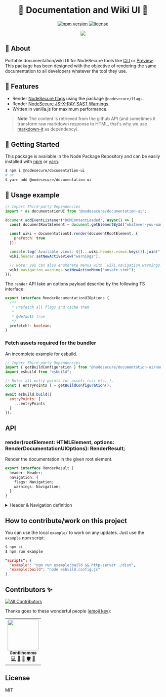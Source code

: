 <p align="center"><h1 align="center">
  🐤 Documentation and Wiki UI 👀
</h1>

<p align="center">
    <a href="https://www.npmjs.com/package/nsecure"><img src="https://img.shields.io/github/package-json/v/NodeSecure/documentation-ui?style=flat-square" alt="npm version"></a>
    <a href="https://www.npmjs.com/package/nsecure"><img src="https://img.shields.io/github/license/NodeSecure/documentation-ui?style=flat-square" alt="license"></a>
</p>

<p align="center">
<img src="https://i.imgur.com/Bo21VnK.png">
</p>

## 📢 About
Portable documentation/wiki UI for NodeSecure tools like [CLI](https://github.com/NodeSecure/cli) or [Preview](https://github.com/NodeSecure/preview). This package has been designed with the objective of rendering the same documentation to all developers whatever the tool they use.

## 📜 Features

- Render [NodeSecure flags](https://github.com/NodeSecure/flags/blob/main/FLAGS.md) using the package `@nodesecure/flags`.
- Render [NodeSecure JS-X-RAY SAST Warnings](https://github.com/NodeSecure/js-x-ray).
- Written in vanilla.js for maximum performance.

> **Note** The content is retrieved from the github API (and sometimes it transform raw markdown response to HTML, that's why we use [markdown-it](https://github.com/markdown-it/markdown-it#readme) as dependency).

## 💃 Getting Started

This package is available in the Node Package Repository and can be easily installed with [npm](https://docs.npmjs.com/getting-started/what-is-npm) or [yarn](https://yarnpkg.com).

```bash
$ npm i @nodesecure/documentation-ui
# or
$ yarn add @nodesecure/documentation-ui
```

## 👀 Usage example
```js
// Import Third-party Dependencies
import * as documentationUI from "@nodesecure/documentation-ui";

document.addEventListener("DOMContentLoaded", async() => {
  const documentRootElement = document.getElementById("whatever-you-want");

  const wiki = documentationUI.render(documentRootElement, {
    prefetch: true
  });

  console.log(`Available views: ${[...wiki.header.views.keys()].join(",")}`);
  wiki.header.setNewActiveView("warnings");

  // Note: you can also enumerate menus with `wiki.navigation.warnings.menus.keys()`
  wiki.navigation.warnings.setNewActiveMenu("unsafe-stmt");
});
```

The `render` API take an options payload describe by the following TS interface:
```ts
export interface RenderDocumentationUIOptions {
  /**
   * Prefetch all flags and cache them
   *
   * @default true
   */
  prefetch?: boolean;
}
```

### Fetch assets required for the bundler
An incomplete example for esbuild.

```js
// Import Third-party Dependencies
import { getBuildConfiguration } from "@nodesecure/documentation-ui/node";
import esbuild from "esbuild";

// Note: all entry points for assets (css etc..).
const { entryPoints } = getBuildConfiguration();

await esbuild.build({
  entryPoints: [
    ...entryPoints
  ]
});
```

## API

### render(rootElement: HTMLElement, options: RenderDocumentationUIOptions): RenderResult;
Render the documentation in the given root element.

```ts
export interface RenderResult {
  header: Header;
  navigation: {
    flags: Navigation;
    warnings: Navigation;
  }
}
```

<details><summary>Header & Navigation definition</summary>

```ts
class Header {
  active: HTMLElement;
  views: Map<string, HTMLElement>;
  defaultName: string | null;

  setNewActiveView(name: string): void;
}

class Navigation {
  active: HTMLElement;
  menus: Map<string, HTMLElement>;
  defaultName: string | null;
  prefetch: boolean;
  fetchCallback: (name: string, menu: HTMLElement) => any;

  setNewActiveMenu(name: string): void;
}
```

</details>

## How to contribute/work on this project
You can use the local `example/` to work on any updates. Just use the `example` npm script:

```bash
$ npm ci
$ npm run example
```

```json
"scripts": {
  "example": "npm run example:build && http-server ./dist",
  "example:build": "node esbuild.config.js"
}
```

## Contributors ✨

<!-- ALL-CONTRIBUTORS-BADGE:START - Do not remove or modify this section -->
[![All Contributors](https://img.shields.io/badge/all_contributors-1-orange.svg?style=flat-square)](#contributors-)
<!-- ALL-CONTRIBUTORS-BADGE:END -->

Thanks goes to these wonderful people ([emoji key](https://allcontributors.org/docs/en/emoji-key)):

<!-- ALL-CONTRIBUTORS-LIST:START - Do not remove or modify this section -->
<!-- prettier-ignore-start -->
<!-- markdownlint-disable -->
<table>
  <tr>
    <td align="center"><a href="https://www.linkedin.com/in/thomas-gentilhomme/"><img src="https://avatars.githubusercontent.com/u/4438263?v=4?s=100" width="100px;" alt=""/><br /><sub><b>Gentilhomme</b></sub></a><br /><a href="https://github.com/NodeSecure/documentation-ui/commits?author=fraxken" title="Code">💻</a> <a href="https://github.com/NodeSecure/documentation-ui/commits?author=fraxken" title="Documentation">📖</a> <a href="https://github.com/NodeSecure/documentation-ui/pulls?q=is%3Apr+reviewed-by%3Afraxken" title="Reviewed Pull Requests">👀</a> <a href="#security-fraxken" title="Security">🛡️</a> <a href="https://github.com/NodeSecure/documentation-ui/issues?q=author%3Afraxken" title="Bug reports">🐛</a></td>
  </tr>
</table>

<!-- markdownlint-restore -->
<!-- prettier-ignore-end -->

<!-- ALL-CONTRIBUTORS-LIST:END -->

## License
MIT
